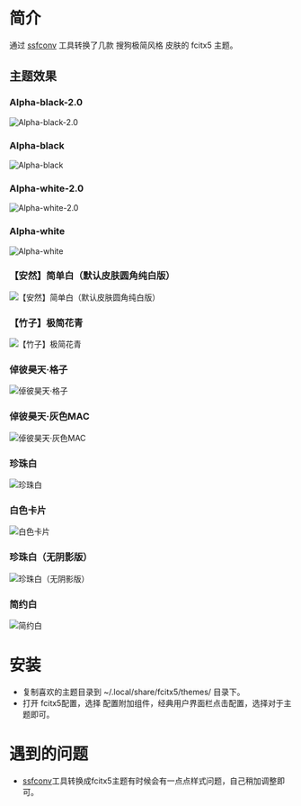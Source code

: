 # 简介
通过 [ssfconv](https://github.com/fkxxyz/ssfconv) 工具转换了几款 搜狗极简风格 皮肤的 fcitx5 主题。

## 主题效果

### Alpha-black-2.0

![Alpha-black-2.0](https://github.com/sxqsfun/fcitx5-sogou-themes/blob/master/Alpha-black-2.0/h.png)

### Alpha-black

![Alpha-black](https://github.com/sxqsfun/fcitx5-sogou-themes/blob/master/Alpha-black/h.png)

### Alpha-white-2.0

![Alpha-white-2.0](https://github.com/sxqsfun/fcitx5-sogou-themes/blob/master/Alpha-white-2.0/h.png)

### Alpha-white

![Alpha-white](https://github.com/sxqsfun/fcitx5-sogou-themes/blob/master/Alpha-white/h.png)

### 【安然】简单白（默认皮肤圆角纯白版）

![【安然】简单白（默认皮肤圆角纯白版）](https://github.com/sxqsfun/fcitx5-sogou-themes/blob/master/【安然】简单白（默认皮肤圆角纯白版）/h.png)

### 【竹子】极简花青

![【竹子】极简花青](https://github.com/sxqsfun/fcitx5-sogou-themes/blob/master/【竹子】极简花青/h.png)

### 倬彼昊天·格子

![倬彼昊天·格子](https://github.com/sxqsfun/fcitx5-sogou-themes/blob/master/倬彼昊天·格子/h.png)

### 倬彼昊天·灰色MAC

![倬彼昊天·灰色MAC](https://github.com/sxqsfun/fcitx5-sogou-themes/blob/master/倬彼昊天·灰色MAC/h.png)

### 珍珠白

![珍珠白](https://github.com/sxqsfun/fcitx5-sogou-themes/blob/master/珍珠白/h.png)


### 白色卡片

![白色卡片](https://github.com/sxqsfun/fcitx5-sogou-themes/blob/master/白色卡片/h.png)

### 珍珠白（无阴影版）

![珍珠白（无阴影版）](https://github.com/sxqsfun/fcitx5-sogou-themes/blob/master/珍珠白（无阴影版）/h.png)

### 简约白<br>

![简约白](https://github.com/sxqsfun/fcitx5-sogou-themes/blob/master/简约白/h.png)


# 安装
- 复制喜欢的主题目录到 ~/.local/share/fcitx5/themes/ 目录下。
- 打开 fcitx5配置，选择 配置附加组件，经典用户界面栏点击配置，选择对于主题即可。

# 遇到的问题
- [ssfconv](https://github.com/fkxxyz/ssfconv)工具转换成fcitx5主题有时候会有一点点样式问题，自己稍加调整即可。
